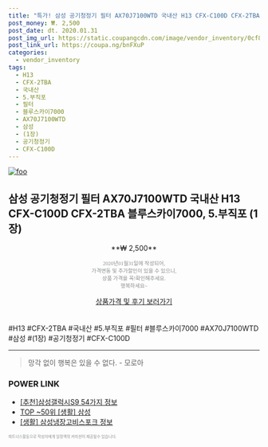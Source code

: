 ```yaml
--- 
title: "특가! 삼성 공기청정기 필터 AX70J7100WTD 국내산 H13 CFX-C100D CFX-2TBA..." 
post_money: ₩. 2,500 
post_date: dt. 2020.01.31 
post_img_url: https://static.coupangcdn.com/image/vendor_inventory/0cf8/6dd447a0f6c0117fc91a9f4cc45af62b2757b4f9cb2834ea1f0c69959eab.jpg 
post_link_url: https://coupa.ng/bnFXuP 
categories: 
  - vendor_inventory 
tags: 
  - H13 
  - CFX-2TBA 
  - 국내산 
  - 5.부직포 
  - 필터 
  - 블루스카이7000 
  - AX70J7100WTD 
  - 삼성 
  - (1장) 
  - 공기청정기 
  - CFX-C100D 
--- 
```

[![foo](https://static.coupangcdn.com/image/vendor_inventory/0cf8/6dd447a0f6c0117fc91a9f4cc45af62b2757b4f9cb2834ea1f0c69959eab.jpg)](https://coupa.ng/bnFXuP) 

## 삼성 공기청정기 필터 AX70J7100WTD 국내산 H13 CFX-C100D CFX-2TBA 블루스카이7000, 5.부직포 (1장) 
<p style="text-align: center;">**₩ 2,500**</p> 
<p style="text-align: center;"><span style="color: #898c8f; font-family: Georgia,Times,serif; font-size: 0.75em;">2020년01월31일에 작성되어, <br>가격변동 및 추가할인이 있을 수 있으니,<br> 상품 가격을 꼭!확인해주세요.<br>행복하세요~</span> 
</p>	 
<div markdown="0" style="text-align: center;"><a href="https://coupa.ng/bnFXuP" class="btn btn--success">상품가격 및 후기 보러가기</a></div> 
<br><br> 
  #H13 #CFX-2TBA #국내산 #5.부직포 #필터 #블루스카이7000 #AX70J7100WTD #삼성 #(1장) #공기청정기 #CFX-C100D 
<hr> 

> 망각 없이 행복은 있을 수 없다. - 모로아 


### POWER LINK

* <a href="https://blog.naver.com/fasyy4321/221785407536" target="_blank">[추천]삼성갤럭시S9 54가지 정보</a>
* <a href="https://blog.naver.com/fasyy4321/221781598396" target="_blank"> TOP ~50위 [생활] 삼성</a>
* <a href="https://blog.naver.com/sakai111/221762437279" target="_blank"> [생활] 삼성냉장고비스포크 정보 </a>

<span style="color: #898c8f; font-family: Georgia,Times,serif; font-size: 0.55em;">파트너스활동으로 작성자에게 일정액의 커미션이 제공될수 있습니다.</span> 
